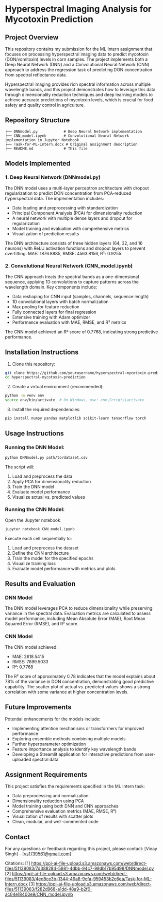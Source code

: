 # Hyperspectral Imaging Analysis for Mycotoxin Prediction

## Project Overview

This repository contains my submission for the ML Intern assignment that focuses on processing hyperspectral imaging data to predict mycotoxin (DON/vomitoxin) levels in corn samples. The project implements both a Deep Neural Network (DNN) and a Convolutional Neural Network (CNN) approach to address the regression task of predicting DON concentration from spectral reflectance data.

Hyperspectral imaging provides rich spectral information across multiple wavelength bands, and this project demonstrates how to leverage this data through dimensionality reduction techniques and deep learning models to achieve accurate predictions of mycotoxin levels, which is crucial for food safety and quality control in agriculture.

## Repository Structure

```
├── DNNmodel.py            # Deep Neural Network implementation 
├── CNN_model.ipynb        # Convolutional Neural Network implementation in Jupyter Notebook
├── Task-for-ML-Intern.docx # Original assignment description
├── README.md              # This file
```

## Models Implemented

### 1. Deep Neural Network (DNNmodel.py)

The DNN model uses a multi-layer perceptron architecture with dropout regularization to predict DON concentration from PCA-reduced hyperspectral data. The implementation includes:

- Data loading and preprocessing with standardization
- Principal Component Analysis (PCA) for dimensionality reduction
- A neural network with multiple dense layers and dropout for regularization
- Model training and evaluation with comprehensive metrics
- Visualization of prediction results

The DNN architecture consists of three hidden layers (64, 32, and 16 neurons) with ReLU activation functions and dropout layers to prevent overfitting.
MAE: 1876.8885, RMSE: 4563.8156, R²: 0.9255


### 2. Convolutional Neural Network (CNN_model.ipynb)

The CNN approach treats the spectral bands as a one-dimensional sequence, applying 1D convolutions to capture patterns across the wavelength domain. Key components include:

- Data reshaping for CNN input (samples, channels, sequence length)
- 1D convolutional layers with batch normalization
- Max pooling for feature reduction
- Fully connected layers for final regression
- Extensive training with Adam optimizer
- Performance evaluation with MAE, RMSE, and R² metrics

The CNN model achieved an R² score of 0.7768, indicating strong predictive performance.

## Installation Instructions

1. Clone this repository:
```bash
git clone https://github.com/yourusername/hyperspectral-mycotoxin-prediction.git
cd hyperspectral-mycotoxin-prediction
```

2. Create a virtual environment (recommended):
```bash
python -m venv env
source env/bin/activate  # On Windows, use: env\Scripts\activate
```

3. Install the required dependencies:
```bash
pip install numpy pandas matplotlib scikit-learn tensorflow torch
```

## Usage Instructions

### Running the DNN Model:

```bash
python DNNmodel.py path/to/dataset.csv
```

The script will:
1. Load and preprocess the data
2. Apply PCA for dimensionality reduction
3. Train the DNN model
4. Evaluate model performance
5. Visualize actual vs. predicted values

### Running the CNN Model:

Open the Jupyter notebook:
```bash
jupyter notebook CNN_model.ipynb
```

Execute each cell sequentially to:
1. Load and preprocess the dataset
2. Define the CNN architecture 
3. Train the model for the specified epochs
4. Visualize training loss
5. Evaluate model performance with metrics and plots

## Results and Evaluation

### DNN Model
The DNN model leverages PCA to reduce dimensionality while preserving variance in the spectral data. Evaluation metrics are calculated to assess model performance, including Mean Absolute Error (MAE), Root Mean Squared Error (RMSE), and R² score.

### CNN Model
The CNN model achieved:
- MAE: 2618.5415
- RMSE: 7899.5033
- R²: 0.7768

The R² score of approximately 0.78 indicates that the model explains about 78% of the variance in DON concentration, demonstrating good predictive capability. The scatter plot of actual vs. predicted values shows a strong correlation with some variance at higher concentration levels.

## Future Improvements

Potential enhancements for the models include:
- Implementing attention mechanisms or transformers for improved performance
- Exploring ensemble methods combining multiple models
- Further hyperparameter optimization
- Feature importance analysis to identify key wavelength bands
- Developing a Streamlit application for interactive predictions from user-uploaded spectral data

## Assignment Requirements

This project satisfies the requirements specified in the ML Intern task:
- Data preprocessing and normalization
- Dimensionality reduction using PCA
- Model training using both DNN and CNN approaches
- Comprehensive evaluation metrics (MAE, RMSE, R²)
- Visualization of results with scatter plots
- Clean, modular, and well-commented code

## Contact

For any questions or feedback regarding this project, please contact:
[Vinay Singh] - [vs1739561@gmail.com]

Citations:
[1] https://ppl-ai-file-upload.s3.amazonaws.com/web/direct-files/51139083/7d388284-5981-4dbb-94c7-98db17b95d98/DNNmodel.py
[2] https://ppl-ai-file-upload.s3.amazonaws.com/web/direct-files/51139083/4ed8ce3b-1344-49a8-9cfa-959453b2c6ea/Task-for-ML-Intern.docx
[3] https://ppl-ai-file-upload.s3.amazonaws.com/web/direct-files/51139083/f282d968-a1dd-48a9-b2f0-ac04e18400e9/CNN_model.ipynb

